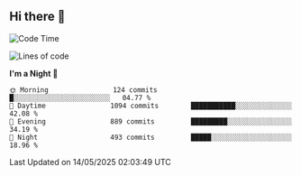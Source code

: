 ## Hi there 👋

<!--
**Wangmerlyn/Wangmerlyn** is a ✨ _special_ ✨ repository because its `README.md` (this file) appears on your GitHub profile.

Here are some ideas to get you started:

- 🔭 I’m currently working on ...
- 🌱 I’m currently learning ...
- 👯 I’m looking to collaborate on ...
- 🤔 I’m looking for help with ...
- 💬 Ask me about ...
- 📫 How to reach me: ...
- 😄 Pronouns: ...
- ⚡ Fun fact: ...
-->
<!--START_SECTION:waka-->
![Code Time](http://img.shields.io/badge/Code%20Time-287%20hrs%2036%20mins-blue)

![Lines of code](https://img.shields.io/badge/From%20Hello%20World%20I%27ve%20Written-12.2%20million%20lines%20of%20code-blue)

**I'm a Night 🦉** 

```text
🌞 Morning                124 commits         █░░░░░░░░░░░░░░░░░░░░░░░░   04.77 % 
🌆 Daytime                1094 commits        ███████████░░░░░░░░░░░░░░   42.08 % 
🌃 Evening                889 commits         █████████░░░░░░░░░░░░░░░░   34.19 % 
🌙 Night                  493 commits         █████░░░░░░░░░░░░░░░░░░░░   18.96 % 
```



 Last Updated on 14/05/2025 02:03:49 UTC
<!--END_SECTION:waka-->
